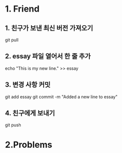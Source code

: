 # 1. Friend

## 1. 친구가 보낸 최신 버전 가져오기

git pull

## 2. essay 파일 열어서 한 줄 추가

echo "This is my new line." >> essay

## 3. 변경 사항 커밋

git add essay
git commit -m "Added a new line to essay"

## 4. 친구에게 보내기

git push

# 2.Problems
